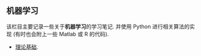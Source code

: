 ## 机器学习

该栏目主要记录一些关于**机器学习**的学习笔记. 并使用 Python 进行相关算法的实现 (有时也会附上一些 Matlab 或 R 的代码).

- [理论基础](./理论基础.md).